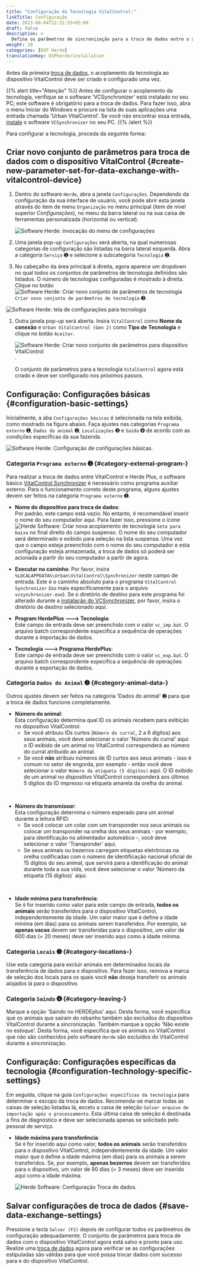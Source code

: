 ```yaml
---
title: "Configuração da Tecnologia VitalControl:"
linkTitle: Configuração
date: 2023-08-04T12:21:53+02:00
draft: false
description: >
  Defina os parâmetros de sincronização para a troca de dados entre o software *Herde* e o dispositivo VitalControl.
weight: 10
categories: [DSP Herde]
translationKey: DSPherde/installation
---
```

Antes da primeira [troca de dados](../data-exchange/), o acoplamento da tecnologia ao dispositivo VitalControl deve ser criado e configurado uma vez.

{{% alert title="Atenção" %}}
Antes de configurar o acoplamento da tecnologia, verifique se o software 'VCSynchronizer' está instalado no seu PC; este software é obrigatório para a troca de dados. Para fazer isso, abra o menu Iniciar do Windows e procure na lista de suas aplicações uma entrada chamada 'Urban VitalControl'. Se você não encontrar essa entrada, [instale](../../vcsynchronizer/installation/) o software `VCSynchronizer` no seu PC.
{{% /alert %}}

Para configurar a tecnologia, proceda da seguinte forma:

## Criar novo conjunto de parâmetros para troca de dados com o dispositivo VitalControl {#create-new-parameter-set-for-data-exchange-with-vitalcontrol-device}

1. Dentro do software `Herde`, abra a janela `Configurações`. Dependendo da configuração da sua interface de usuário, você pode abrir esta janela através do item de menu `Organização` no menu principal (item de nível superior _Configurações_), no menu da barra lateral ou na sua caixa de ferramentas personalizada (horizontal ou vertical).

   ![Software Herde: invocação do menu de configurações](../screenshots/settings.png "Herde: invocar Configurações")

1. Uma janela pop-up `Configurações` será aberta, na qual numerosas categorias de configuração são listadas na barra lateral esquerda. Abra a categoria `Serviço` ➊ e selecione a subcategoria `Tecnologia` ➋.

1. No cabeçalho da área principal à direita, agora aparece um dropdown no qual todos os conjuntos de parâmetros de tecnologia definidos são listados. O número de tecnologias configuradas é mostrado à direita. Clique no botão ![Software Herde: Criar novo conjunto de parâmetros de tecnologia](/icons/new.png "Herde: Criar Acoplamento de Tecnologia") `Criar novo conjunto de parâmetros de tecnologia` ➌.

![Software Herde: tela de configurações para tecnologia](../screenshots/settings-technology.png "Herde: Configurações para Tecnologia")

1. Outra janela pop-up será aberta. Insira `VitalControl` como **Nome da conexão** e `Urban VitalControl (Gen 2)` como **Tipo de Tecnologia** e clique no botão `Aceitar`.

   ![Software Herde: Criar novo conjunto de parâmetros para dispositivo VitalControl](../screenshots/new-technology.png "Criar nova tecnologia: VitalControl").

   O conjunto de parâmetros para a tecnologia `VitalControl` agora está criado e deve ser configurado nos próximos passos.

## Configuração: Configurações básicas {#configuration-basic-settings}

Inicialmente, a aba `Configurações básicas` é selecionada na tela exibida, como mostrado na figura abaixo. Faça ajustes nas categorias `Programa externo` ➊, `Dados do animal` ➋, `Localizações` ➌ e `Saída` ➍ de acordo com as condições específicas da sua fazenda.

   ![Software Herde: Configuração de configurações básicas](../screenshots/basic-settings.png "Tecnologia VitalControl: Configurações básicas").
   
### Categoria `Programa externo` ➊ {#category-external-program-}

Para realizar a troca de dados entre VitalControl e Herde Plus, o software básico [VitalControl Synchronizer](../../vcsynchronizer) é necessário como programa auxiliar externo. Para o funcionamento correto deste programa, alguns ajustes devem ser feitos na categoria `Programa externo` ➊.

- **Nome do dispositivo para troca de dados**:  
  Por padrão, este campo está vazio. No entanto, é recomendável inserir o nome do seu computador aqui. Para fazer isso, pressione o ícone ![Herde Software: Criar nova acoplamento de tecnologia](/icons/arrow-down.png "Herde: Criar acoplamento de tecnologia") `Seta para baixo` no final direito do campo suspenso. O nome do seu computador será determinado e exibido para seleção na lista suspensa. Uma vez que o campo esteja preenchido com o nome do seu computador e esta configuração esteja armazenada, a troca de dados só poderá ser acionada a partir do seu computador a partir de agora.

- **Executar no caminho**:
  Por favor, insira `%LOCALAPPDATA%\Urban\VitalControl\Synchronizer` neste campo de entrada. Este é o caminho absoluto para o programa `VitalControl Synchronizer` (ou mais especificamente para o arquivo `vcsynchronizer.exe`). Se o diretório de destino para este programa foi alterado durante a [instalação do VCSynchronizer](../../vcsynchronizer/installation), por favor, insira o diretório de destino selecionado aqui.


- **Program HerdePlus 🡒 Tecnologia**:  
  Este campo de entrada deve ser preenchido com o valor `vc_imp.bat`. O arquivo batch correspondente especifica a sequência de operações durante a importação de dados.

- **Tecnologia 🡒 Programa HerdePlus**:  
  Este campo de entrada deve ser preenchido com o valor `vc_exp.bat`. O arquivo batch correspondente especifica a sequência de operações durante a exportação de dados.

### Categoria `Dados do Animal` ➋ {#category-animal-data-}

Outros ajustes devem ser feitos na categoria 'Dados do animal' ➋ para que a troca de dados funcione completamente.

- **Número do animal**:  
  Esta configuração determina qual ID os animais recebem para exibição no dispositivo VitalControl:
  - Se você atribuiu IDs curtos (`Número do curral`, 2 a 6 dígitos) aos seus animais, você deve selecionar o valor 'Número do curral' aqui: o ID exibido de um animal no VitalControl corresponderá ao número do curral atribuído ao animal.
  - Se você **não** atribuiu números de ID curtos aos seus animais - isso é comum no setor de engorda, por exemplo - então você deve selecionar o valor `Número da etiqueta (5 dígitos)` aqui. O ID exibido de um animal no dispositivo VitalControl corresponderá aos últimos 5 dígitos do ID impresso na etiqueta amarela da orelha do animal.
  
<br>

- **Número do transmissor**:  
  Esta configuração determina o número esperado para um animal durante a leitura RFID:  
  - Se você colocar um colar com um transponder nos seus animais ou colocar um transponder na orelha dos seus animais - por exemplo, para identificação no alimentador automático -, você deve selecionar o valor 'Transponder' aqui.
  - Se seus animais ou bezerros carregam etiquetas eletrônicas na orelha codificadas com o número de identificação nacional oficial de 15 dígitos do seu animal, que servirá para a identificação do animal durante toda a sua vida, você deve selecionar o valor 'Número da etiqueta (15 dígitos)` aqui.

<br>

- **Idade mínima para transferência**:  
  Se `0` for inserido como valor para este campo de entrada, **todos os animais** serão transferidos para o dispositivo VitalControl, independentemente da idade. Um valor maior que `0` define a idade mínima (em dias) para os animais serem transferidos. Por exemplo, se **apenas vacas** devem ser transferidas para o dispositivo, um valor de 600 dias (= 20 meses) deve ser inserido aqui como a idade mínima.

### Categoria `Locais` ➌ {#category-locations-}

Use esta categoria para excluir animais em determinados locais da transferência de dados para o dispositivo. Para fazer isso, remova a marca de seleção dos locais para os quais você **não** deseja transferir os animais alojados lá para o dispositivo.

### Categoria `Saindo` ➍ {#category-leaving-}

Marque a opção 'Saindo no HERDEplus' aqui. Desta forma, você especifica que os animais que saíram do rebanho também são excluídos do dispositivo VitalControl durante a sincronização.
Também marque a opção 'Não existe no estoque'. Desta forma, você especifica que os animais no VitalControl que não são conhecidos pelo software `Herde` são excluídos do VitalControl durante a sincronização.

## Configuração: Configurações específicas da tecnologia {#configuration-technology-specific-settings}

Em seguida, clique na guia `Configurações específicas da tecnologia` para determinar o escopo da troca de dados. Recomenda-se marcar todas as caixas de seleção listadas lá, exceto a caixa de seleção `Salvar arquivo de importação após o processamento`. Esta última caixa de seleção é destinada a fins de diagnóstico e deve ser selecionada apenas se solicitado pelo pessoal de serviço.

- **Idade máxima para transferência**:  
  Se `0` for inserido aqui como valor, **todos os animais** serão transferidos para o dispositivo VitalControl, independentemente da idade. Um valor maior que `0` define a idade máxima (em dias) para os animais a serem transferidos. Se, por exemplo, **apenas bezerros** devem ser transferidos para o dispositivo, um valor de 90 dias (= 3 meses) deve ser inserido aqui como a idade máxima.

   ![Herde Software: Configuração Troca de dados](../screenshots/technology-specific-settings.png "Troca de dados: configurações específicas").

## Salvar configurações de troca de dados {#save-data-exchange-settings}

Pressione a tecla `Salvar (F2)` depois de configurar todos os parâmetros de configuração adequadamente. O conjunto de parâmetros para troca de dados com o dispositivo VitalControl agora está salvo e pronto para uso.  
Realize uma [troca de dados](../data-exchange/) agora para verificar se as configurações estipuladas são válidas para que você possa trocar dados com sucesso para e do dispositivo VitalControl.


